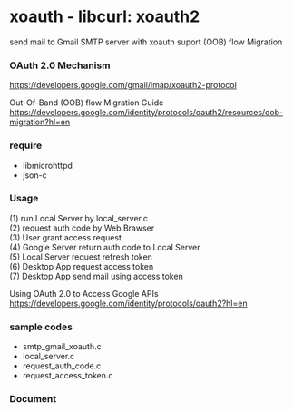 xoauth - libcurl: xoauth2
===============

send mail to Gmail SMTP server with xoauth 
suport  (OOB) flow Migration  

### OAuth 2.0 Mechanism  
https://developers.google.com/gmail/imap/xoauth2-protocol  

Out-Of-Band (OOB) flow Migration Guide  
https://developers.google.com/identity/protocols/oauth2/resources/oob-migration?hl=en  

### require   
- libmicrohttpd  
- json-c  

### Usage
(1) run Local Server by local_server.c  
(2) request auth code by Web Brawser  
(3) User grant access request  
(4) Google Server return auth code to Local Server  
(5) Local Server request refresh token  
(6) Desktop App request access token  
(7) Desktop App send mail using access token  

Using OAuth 2.0 to Access Google APIs
https://developers.google.com/identity/protocols/oauth2?hl=en


### sample codes
- smtp_gmail_xoauth.c 
- local_server.c
- request_auth_code.c
- request_access_token.c


### Document


